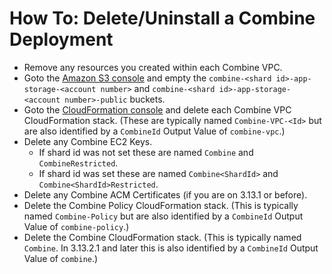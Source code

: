 # How To: Delete/Uninstall a Combine Deployment

- Remove any resources you created within each Combine VPC.
- Goto the [Amazon S3 console](https://us-east-1.console.aws.amazon.com/s3/) and empty the `combine-<shard id>-app-storage-<account number>` and `combine-<shard id>-app-storage-<account number>-public` buckets.
- Goto the [CloudFormation console](https://us-east-1.console.aws.amazon.com/cloudformation/) and delete each Combine VPC CloudFormation stack. (These are typically named `Combine-VPC-<Id>` but are also identified by a `CombineId` Output Value of `combine-vpc`.)
- Delete any Combine EC2 Keys. 
  - If shard id was not set these are named `Combine` and `CombineRestricted`.
  - If shard id was set these are named `Combine<ShardId>` and `Combine<ShardId>Restricted`.
- Delete any Combine ACM Certificates (if you are on 3.13.1 or before). 
- Delete the Combine Policy CloudFormation stack. (This is typically named `Combine-Policy` but are also identified by a `CombineId` Output Value of `combine-policy`.)
- Delete the Combine CloudFormation stack. (This is typically named `Combine`. In 3.13.2.1 and later this is also identified by a `CombineId` Output Value of `combine`.)
